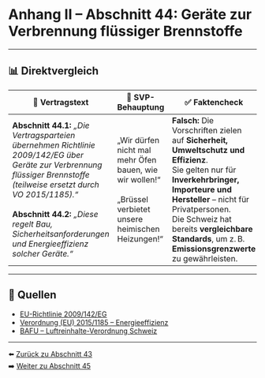 # Anhang II – Abschnitt 44: Geräte zur Verbrennung flüssiger Brennstoffe

---

## 📊 Direktvergleich

| 📜 **Vertragstext** | 🧨 **SVP-Behauptung** | ✅ **Faktencheck** |
|---------------------|-----------------------|--------------------|
| **Abschnitt 44.1:** _„Die Vertragsparteien übernehmen Richtlinie 2009/142/EG über Geräte zur Verbrennung flüssiger Brennstoffe (teilweise ersetzt durch VO 2015/1185).“_ <br><br> **Abschnitt 44.2:** _„Diese regelt Bau, Sicherheitsanforderungen und Energieeffizienz solcher Geräte.“_ | „Wir dürfen nicht mal mehr Öfen bauen, wie wir wollen!“ <br><br> „Brüssel verbietet unsere heimischen Heizungen!“ | **Falsch:** Die Vorschriften zielen auf **Sicherheit, Umweltschutz und Effizienz**. <br> Sie gelten nur für **Inverkehrbringer, Importeure und Hersteller** – nicht für Privatpersonen. <br> Die Schweiz hat bereits **vergleichbare Standards**, um z. B. **Emissionsgrenzwerte** zu gewährleisten. |

---

## 🔗 Quellen

- [EU-Richtlinie 2009/142/EG](https://eur-lex.europa.eu/legal-content/DE/TXT/?uri=CELEX:32009L0142)
- [Verordnung (EU) 2015/1185 – Energieeffizienz](https://eur-lex.europa.eu/legal-content/DE/TXT/?uri=CELEX:32015R1185)
- [BAFU – Luftreinhalte-Verordnung Schweiz](https://www.bafu.admin.ch/)

---

⬅️ [Zurück zu Abschnitt 43](abschnitt_43.md)  
➡️ [Weiter zu Abschnitt 45](abschnitt_45.md)
